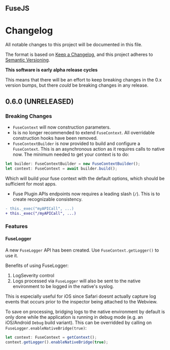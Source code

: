 

FuseJS
------

# Changelog

All notable changes to this project will be documented in this file.

The format is based on [Keep a Changelog](https://keepachangelog.com/en/1.0.0/),
and this project adheres to [Semantic Versioning](https://semver.org/spec/v2.0.0.html).

**This software is early alpha release cycles**

This means that there will be an effort to keep breaking changes in the 0.x version bumps, but
there _could_ be breaking changes in any release.

## 0.6.0 (UNRELEASED)

### Breaking Changes

- `FuseContext` will now construction parameters.
- Is is no longer recommended to extend `FuseContext`. All overridable construction hooks have been removed.
- `FuseContextBuilder` is now provided to build and configure a `FuseContext`. This is an asynchronous action as it requires calls to native now. The minimum needed to get your context is to do:

```typescript
let builder: FuseContextBuilder = new FuseContextBuilder();
let context: FuseContext = await builder.build();
```

Which will build your fuse context with the default options, which should be sufficient for most apps.

- Fuse Plugin APIs endpoints now requires a leading slash (`/`). This is to create recognizable consistency.

```diff
- this._exec("myAPICall", ...)
+ this._exec("/myAPICall", ...)
```

### Features

#### FuseLogger

A new `FuseLogger` API has been created. Use `FuseContext.getLogger()` to use it.

Benefits of using FuseLogger:
1. LogSeverity control
2. Logs processed via `FuseLogger` will also be sent to the native environment to be logged in the native's syslog.

This is especially useful for iOS since Safari doesnt actually capture log events that occurs prior to the inspector being attached to the Webview.

To save on processing, bridging logs to the native environment by default is only done while the application is running in debug mode (e.g. an iOS/Android `Debug` build variant). This can be overridded by calling on `FuseLogger.enableNativeBridge(true)`:

```typescript
let context: FuseContext = getContext();
context.getLogger().enableNativeBridge(true);
```
